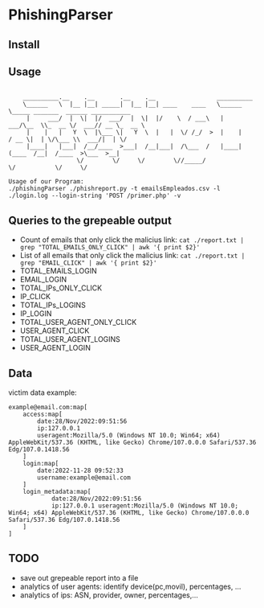 # PhishingParser

## Install

## Usage
```

	__________.__    .__       .__    .__                 __________
	\______   \  |__ |__| _____|  |__ |__| ____    ____   \______   \_____ _______  ______ ___________
	 |     ___/  |  \|  |/  ___/  |  \|  |/    \  / ___\   |     ___/\__  \\_  __ \/  ___// __ \_  __ \
	 |    |   |   Y  \  |\___ \|   Y  \  |   |  \/ /_/  >  |    |     / __ \|  | \/\___ \\  ___/|  | \/
	 |____|   |___|  /__/____  >___|  /__|___|  /\___  /   |____|    (____  /__|  /____  >\___  >__|
	               \/        \/     \/        \//_____/                   \/           \/     \/
	
Usage of our Program:
./phishingParser ./phishreport.py -t emailsEmpleados.csv -l ./login.log --login-string 'POST /primer.php' -v
```
## Queries to the grepeable output
- Count of emails that only click the malicius link: `cat ./report.txt | grep "TOTAL_EMAILS_ONLY_CLICK" | awk '{ print $2}'`
- List of all emails that only click the malicius link: `cat ./report.txt | grep "EMAIL_CLICK" | awk '{ print $2}'`
- TOTAL_EMAILS_LOGIN
- EMAIL_LOGIN
- TOTAL_IPs_ONLY_CLICK
- IP_CLICK
- TOTAL_IPs_LOGINS
- IP_LOGIN
- TOTAL_USER_AGENT_ONLY_CLICK
- USER_AGENT_CLICK
- TOTAL_USER_AGENT_LOGINS
- USER_AGENT_LOGIN

## Data
victim data example:
```
example@email.com:map[
    access:map[
        date:28/Nov/2022:09:51:56 
        ip:127.0.0.1
        useragent:Mozilla/5.0 (Windows NT 10.0; Win64; x64) AppleWebKit/537.36 (KHTML, like Gecko) Chrome/107.0.0.0 Safari/537.36 Edg/107.0.1418.56
    ] 
    login:map[
        date:2022-11-28 09:52:33 
        username:example@email.com
    ] 
    login_metadata:map[
            date:28/Nov/2022:09:51:56 
            ip:127.0.0.1 useragent:Mozilla/5.0 (Windows NT 10.0; Win64; x64) AppleWebKit/537.36 (KHTML, like Gecko) Chrome/107.0.0.0 Safari/537.36 Edg/107.0.1418.56
    ]
]
```
## TODO
- save out grepeable report into a file
- analytics of user agents: identify device(pc,movil), percentages, ...
- analytics of ips: ASN, provider, owner, percentages,...

